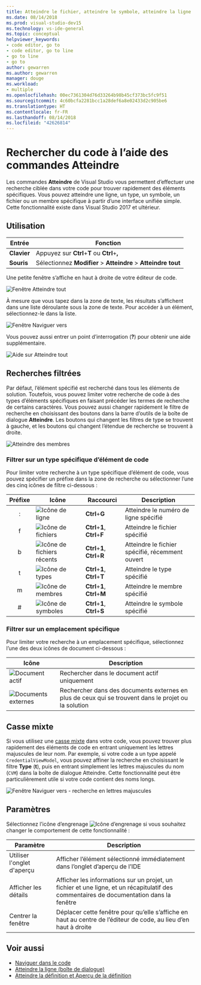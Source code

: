 ```yaml
---
title: Atteindre le fichier, atteindre le symbole, atteindre la ligne
ms.date: 08/14/2018
ms.prod: visual-studio-dev15
ms.technology: vs-ide-general
ms.topic: conceptual
helpviewer_keywords:
- code editor, go to
- code editor, go to line
- go to line
- go to
author: gewarren
ms.author: gewarren
manager: douge
ms.workload:
- multiple
ms.openlocfilehash: 00ec7361304d76d33264b98b45cf373bc5fc9f51
ms.sourcegitcommit: 4c60bcfa2281bcc1a28def6a8e02433d2c905be6
ms.translationtype: HT
ms.contentlocale: fr-FR
ms.lasthandoff: 08/14/2018
ms.locfileid: "42626814"
---
```

# <a name="find-code-using-go-to-commands"></a>Rechercher du code à l’aide des commandes Atteindre

Les commandes **Atteindre** de Visual Studio vous permettent d’effectuer une recherche ciblée dans votre code pour trouver rapidement des éléments spécifiques. Vous pouvez atteindre une ligne, un type, un symbole, un fichier ou un membre spécifique à partir d’une interface unifiée simple. Cette fonctionnalité existe dans Visual Studio 2017 et ultérieur.

## <a name="how-to-use-it"></a>Utilisation

Entrée        | Fonction
------------ | ---
**Clavier** | Appuyez sur **Ctrl**+**T** ou **Ctrl**+**,**
**Souris**    | Sélectionnez **Modifier** > **Atteindre** > **Atteindre tout**

Une petite fenêtre s’affiche en haut à droite de votre éditeur de code.

![Fenêtre Atteindre tout](media/go-to-all.png)

À mesure que vous tapez dans la zone de texte, les résultats s’affichent dans une liste déroulante sous la zone de texte. Pour accéder à un élément, sélectionnez-le dans la liste.

![Fenêtre Naviguer vers](../ide/media/vside_navigatetowindow.png)

Vous pouvez aussi entrer un point d’interrogation (**?**) pour obtenir une aide supplémentaire.

![Aide sur Atteindre tout](media/go-to-all-help.png)

## <a name="filtered-searches"></a>Recherches filtrées

Par défaut, l’élément spécifié est recherché dans tous les éléments de solution. Toutefois, vous pouvez limiter votre recherche de code à des types d’éléments spécifiques en faisant précéder les termes de recherche de certains caractères. Vous pouvez aussi changer rapidement le filtre de recherche en choisissant des boutons dans la barre d’outils de la boîte de dialogue **Atteindre**. Les boutons qui changent les filtres de type se trouvent à gauche, et les boutons qui changent l’étendue de recherche se trouvent à droite.

![Atteindre des membres](../ide/media/vside_navigation_toolbar.png)

### <a name="filter-to-a-specific-type-of-code-element"></a>Filtrer sur un type spécifique d’élément de code

Pour limiter votre recherche à un type spécifique d’élément de code, vous pouvez spécifier un préfixe dans la zone de recherche ou sélectionner l’une des cinq icônes de filtre ci-dessous :

Préfixe | Icône | Raccourci | Description
:-: | - | - | -
:| ![Icône de ligne](media/gotoall-line-icon.png) | **Ctrl**+**G**         | Atteindre le numéro de ligne spécifié
f| ![Icône de fichiers](media/gotoall-files-icon.png) | **Ctrl**+**1**, **Ctrl**+**F** | Atteindre le fichier spécifié
b| ![Icône de fichiers récents](media/gotoall-recent-files-icon.png) | **Ctrl**+**1**, **Ctrl**+**R** | Atteindre le fichier spécifié, récemment ouvert
t| ![Icône de types](media/gotoall-types-icon.png) | **Ctrl**+**1**, **Ctrl**+**T** | Atteindre le type spécifié
m| ![Icône de membres](media/gotoall-members-icon.png) | **Ctrl**+**1**, **Ctrl**+**M** | Atteindre le membre spécifié
\#| ![Icône de symboles](media/gotoall-symbols-icon.png) | **Ctrl**+**1**, **Ctrl**+**S** | Atteindre le symbole spécifié

### <a name="filter-to-a-specific-location"></a>Filtrer sur un emplacement spécifique

Pour limiter votre recherche à un emplacement spécifique, sélectionnez l’une des deux icônes de document ci-dessous :

Icône | Description
---- | ---
![Document actif](media/gotoall_currentdocument.png) | Rechercher dans le document actif uniquement
![Documents externes](media/gotoall_external.png) | Rechercher dans des documents externes en plus de ceux qui se trouvent dans le projet ou la solution

## <a name="camel-casing"></a>Casse mixte

Si vous utilisez une [casse mixte](https://en.wikipedia.org/wiki/Camel_case) dans votre code, vous pouvez trouver plus rapidement des éléments de code en entrant uniquement les lettres majuscules de leur nom. Par exemple, si votre code a un type appelé `CredentialViewModel`, vous pouvez affiner la recherche en choisissant le filtre **Type** (**t**), puis en entrant simplement les lettres majuscules du nom (`CVM`) dans la boîte de dialogue Atteindre. Cette fonctionnalité peut être particulièrement utile si votre code contient des noms longs.

![Fenêtre Naviguer vers - recherche en lettres majuscules](../ide/media/vside_capitalsearch.png)

## <a name="settings"></a>Paramètres

Sélectionnez l’icône d’engrenage ![Icône d’engrenage](media/gotoall_gear.png) si vous souhaitez changer le comportement de cette fonctionnalité :

Paramètre | Description
------- | ---
Utiliser l'onglet d'aperçu | Afficher l’élément sélectionné immédiatement dans l’onglet d’aperçu de l’IDE
Afficher les détails    | Afficher les informations sur un projet, un fichier et une ligne, et un récapitulatif des commentaires de documentation dans la fenêtre
Centrer la fenêtre   | Déplacer cette fenêtre pour qu’elle s’affiche en haut au centre de l’éditeur de code, au lieu d’en haut à droite

## <a name="see-also"></a>Voir aussi

- [Naviguer dans le code](../ide/navigating-code.md)
- [Atteindre la ligne (boîte de dialogue)](../ide/reference/go-to-line.md)
- [Atteindre la définition et Aperçu de la définition](../ide/go-to-and-peek-definition.md)